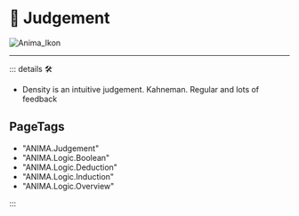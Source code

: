 # 💜 <anima>Judgement</anima>

![Anima_Ikon](/Ikon/Anima_Ikon.png)

---

<!-- =================================================== -->
<!-- =================================================== -->
<!-- =================================================== -->
<!-- =================================================== -->
<!-- =================================================== -->
::: details 🛠

- Density is an intuitive judgement. Kahneman. Regular and lots of feedback

<h2>PageTags</h2>

- "ANIMA.Judgement"
- "ANIMA.Logic.Boolean"
- "ANIMA.Logic.Deduction"
- "ANIMA.Logic.Induction"
- "ANIMA.Logic.Overview"

:::
